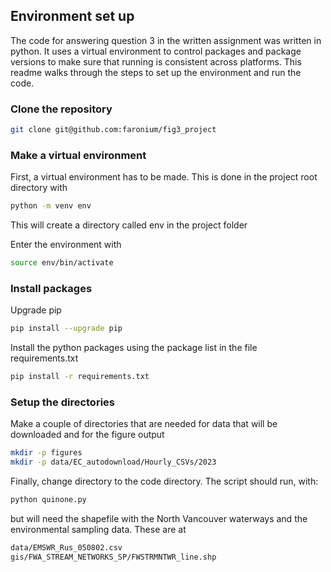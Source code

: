 ## Environment set up

The code for answering question 3 in the written assignment was written in python. It uses a virtual environment to control packages and package versions to make sure that running is consistent across platforms. This readme walks through the steps to set up the environment and run the code.

### Clone the repository

```bash
git clone git@github.com:faronium/fig3_project
```

### Make a virtual environment

First, a virtual environment has to be made. This is done in the project root directory with

```bash
python -m venv env
```

This will create a directory called env in the project folder

Enter the environment with

```bash
source env/bin/activate
```

### Install packages

Upgrade pip

```bash
pip install --upgrade pip
```

Install the python packages using the package list in the file requirements.txt

```bash
pip install -r requirements.txt
```

### Setup the directories

Make a couple of directories that are needed for data that will be downloaded and for the figure output

```bash
mkdir -p figures
mkdir -p data/EC_autodownload/Hourly_CSVs/2023
```

Finally, change directory to the code directory. The script should run, with:

```bash
python quinone.py
```

but will need the shapefile with the North Vancouver waterways and the environmental sampling data. These are at

```bash
data/EMSWR_Rus_050802.csv
gis/FWA_STREAM_NETWORKS_SP/FWSTRMNTWR_line.shp
```


